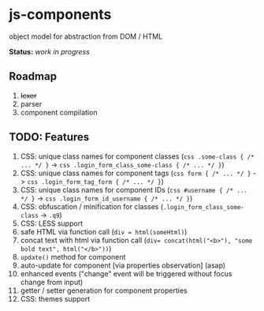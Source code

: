 # js-components
object model for abstraction from DOM / HTML

**Status:** *work in progress*

## Roadmap

1. ~~lexer~~
2. parser
3. component compilation

## TODO: Features

1. CSS: unique class names for component classes (```css .some-class { /* ... */ }``` -> ```css .login_form_class_some-class { /* ... */ }```)
2. CSS: unique class names for component tags (```css form { /* ... */ }``` -> ```css .login_form_tag_form { /* ... */ }```)
3. CSS: unique class names for component IDs (```css #username { /* ... */ }``` -> ```css .login_form_id_username { /* ... */ }```)
4. CSS: obfuscation / minification for classes (```.login_form_class_some-class``` -> ```.q9```)
5. CSS: LESS support
6. safe HTML via function call (```div = html(someHtml)```)
7. concat text with html via function call (```div= concat(html("<b>"), "some bold text", html("</b>"))```)
8. ```update()``` method for component
9. auto-update for component [via properties observation] (asap)
10. enhanced events ("change" event will be triggered without focus change from input)
11. getter / setter generation for component properties
12. CSS: themes support
